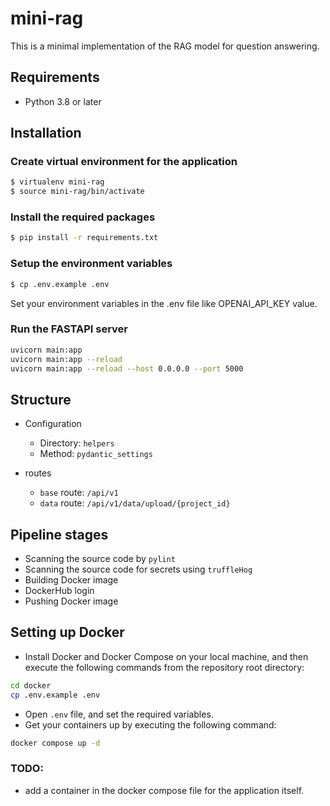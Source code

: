 # mini-rag
This is a minimal implementation of the RAG model for question answering.

## Requirements
- Python 3.8 or later

## Installation

### Create virtual environment for the application
```bash
$ virtualenv mini-rag
$ source mini-rag/bin/activate
```

### Install the required packages
```bash
$ pip install -r requirements.txt
```

### Setup the environment variables
```bash
$ cp .env.example .env
```


Set your environment variables in the .env file like OPENAI_API_KEY value.

### Run the FASTAPI server
```bash
uvicorn main:app
uvicorn main:app --reload
uvicorn main:app --reload --host 0.0.0.0 --port 5000
```

## Structure
- Configuration
    - Directory: `helpers`
    - Method: `pydantic_settings`

- routes

    - `base` route: `/api/v1`
    - `data` route: `/api/v1/data/upload/{project_id}`


## Pipeline stages
- Scanning the source code by `pylint`
- Scanning the source code for secrets using `truffleHog`
- Building Docker image
- DockerHub login
- Pushing Docker image


## Setting up Docker
- Install Docker and Docker Compose on your local machine, and then execute the following commands from the repository root directory:
```bash
cd docker
cp .env.example .env
```
- Open `.env` file, and set the required variables.
- Get your containers up by executing the following command:
```bash
docker compose up -d
```

### TODO:
- add a container in the docker compose file for the application itself.
